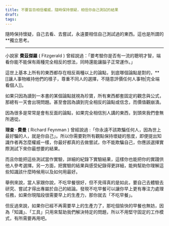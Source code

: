 ```yaml
---
title: 不要盲目相信權威，隨時保持懷疑，相信你自己測試的結果
draft: 
tags:
---
```

隨時保持懷疑，自己去看、去嘗試，永遠要相信自己測試過的東西。這也是所謂的**獨立思考。

---

小說家 **費茲傑羅** ( Fitzgerald ) 曾經說過：「要考驗你是否有一流的聰明才智，端看你能不能保有兩種完全相反的想法，同時還能讓腦子正常運作。」

這世上基本上所有的東西都存在相反兩種以上的論點，到底哪個論點是對的，**[[讓人事物維持他們的樣子，尊重不同人的選擇，不隨意評價任何人事物|完全端看個人]]。

如果只因為讀到一本書的某個論點就視為珍寶，所有東西都套固定的觀念與公式，那總有一天會出現問題。甚至會因為讀到完全相反的論點或信念，而價值觀崩潰。

因為很多是常常是會有反面的論點，如果完全相信別人講的東西，到頭來我們會無所適從。

**理查 · 費曼** ( Richard Feynman ) 曾經說過 :「你永遠不該欺騙任何人，因為世上最好騙的人，就是你自己」。所以你需要對所有觀點保持壞疑的態度，即便提出知識作者再怎麼權威一樣，你最好都真的去做嘗試，你不能欺騙自己，你應該選擇實際測試下來你最想要的結果。

而且你能把這些測試當作實驗，詳細的紀錄下實驗結果，這樣你也能把你的實踐供他人參考選擇。另一方面，把實驗的結果與感受紀錄得更詳細，能夠幫助你理解這些知識該什麼時候用以及如何用最好。

舉例來說，當人家跟你說，不吃早餐很好，但不見得真的是如此，要自己去體驗去研究、嘗試才得出專屬於自己的結論。發現不吃早餐可以讓你早上更有專注力處理任務，如果你現階段很需要早上的生產力，那你就去「不吃早餐」。

但反過來說，如果你已經不再需要早上的生產力了，那吃個愉快的早餐也無妨，因為「知識」、「工具」只用來幫助我們解決特定的問題，所以不用堅守固定的工作模式，有所需要再用吧。
